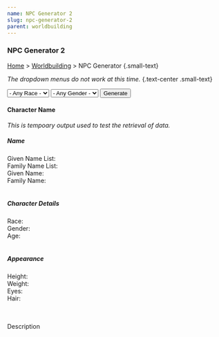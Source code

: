 ```yaml
---
name: NPC Generator 2
slug: npc-generator-2
parent: worldbuilding
---
```

### NPC Generator 2
[Home](dm-operations-center) > [Worldbuilding](worldbuilding-menu) > NPC Generator {.small-text}

*The dropdown menus do not work at this time.* {.text-center .small-text}

<div class="controls">
    <select id="selectRace">
        <option value="none">- Any Race -</option>
        <option value="dragonborn">Dragonborn</option>
        <option value="dwarf">Dwarf</option>
        <option value="elf">Elf</option>
    </select>
    <select id="selectGender">
        <option value="none">- Any Gender -</option>
        <option value="feminine">Feminine</option>
        <option value="masculine">Masculine</option>
    </select>
    <button id="buttonGenerateNPC" onclick="generateNPC()">Generate</button> 
</div>

<div class="result">
    <h4 id="npcFullName">Character Name</h4>
    <em class="small-text">This is tempoary output used to test the retrieval of data.</em>
    <div class="small-text">
        <h5>Name</h5>
        Given Name List: <strong id="npcGivenNameList"></strong><br/>
        Family Name List: <strong id="npcFamilyNameList"></strong><br/>
        Given Name: <strong id="npcGivenName"></strong><br/>
        Family Name: <strong id="npcFamilyName"></strong><br/>
        <br/>
        <h5>Character Details</h5>
        Race: <strong id="npcRace"></strong><br/>
        Gender: <strong id="npcGender"></strong><br/>
        Age: <strong id="npcAge"></strong><br/>
        <br/>
        <h5>Appearance</h5>
        Height: <strong id="npcHeight"></strong><br/>
        Weight: <strong id="npcWeight"></strong><br/>
        Eyes: <strong id="npcEyes"></strong><br/>
        Hair: <strong id="npcHair"></strong><br/>
        <br/>
    </div>
    <br/>
    <p id="npcDescription">Description</p>
</div>

<script src="../assets/js/generator.js"></script>
<script src="../assets/js/dice.js"></script>
<script src="../assets/js/generateName.js"></script>
<script src="../assets/js/generateNPC-2.js"></script>
<script src="../assets/data/generators_data.js"></script>